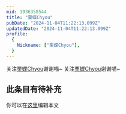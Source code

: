 ```yaml
---
mid: 1936358544
title: "栗蝶Chyou"
pubDate: "2024-11-04T11:22:13.099Z"
updatedDate: "2024-11-04T11:22:13.099Z"
profile:
  {
    Nickname: ["栗蝶Chyou"],
  }
---
```


关注[栗蝶Chyou](https://space.bilibili.com/1936358544)谢谢喵~ 关注[栗蝶Chyou](https://space.bilibili.com/1936358544)谢谢喵~

## 此条目有待补充
你可以在[这里](https://github.com/Yuhanawa/VTuber.ICU/edit/master/src/content/v/栗蝶Chyou/index.md)编辑本文
